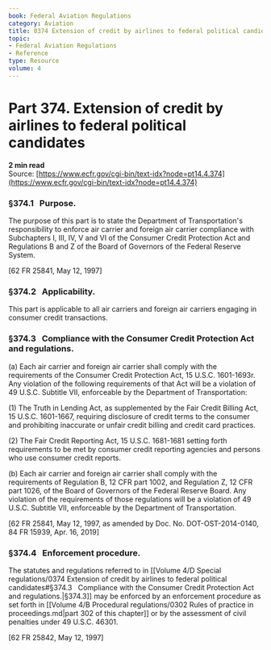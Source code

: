```yaml
---
book: Federal Aviation Regulations
category: Aviation
title: 0374 Extension of credit by airlines to federal political candidates
topic:
- Federal Aviation Regulations
- Reference
type: Resource
volume: 4
---
```


# Part 374. Extension of credit by airlines to federal political candidates
**2 min read**  
Source: [https://www.ecfr.gov/cgi-bin/text-idx?node=pt14.4.374](https://www.ecfr.gov/cgi-bin/text-idx?node=pt14.4.374)

<div>

### §374.1   Purpose.

The purpose of this part is to state the Department of Transportation's responsibility to enforce air carrier and foreign air carrier compliance with Subchapters I, III, IV, V and VI of the Consumer Credit Protection Act and Regulations B and Z of the Board of Governors of the Federal Reserve System.

\[62 FR 25841, May 12, 1997\]

### §374.2   Applicability.

This part is applicable to all air carriers and foreign air carriers engaging in consumer credit transactions.

### §374.3   Compliance with the Consumer Credit Protection Act and regulations.

\(a\) Each air carrier and foreign air carrier shall comply with the requirements of the Consumer Credit Protection Act, 15 U.S.C. 1601-1693r. Any violation of the following requirements of that Act will be a violation of 49 U.S.C. Subtitle VII, enforceable by the Department of Transportation:

\(1\) The Truth in Lending Act, as supplemented by the Fair Credit Billing Act, 15 U.S.C. 1601-1667, requiring disclosure of credit terms to the consumer and prohibiting inaccurate or unfair credit billing and credit card practices.

\(2\) The Fair Credit Reporting Act, 15 U.S.C. 1681-1681 setting forth requirements to be met by consumer credit reporting agencies and persons who use consumer credit reports.

\(b\) Each air carrier and foreign air carrier shall comply with the requirements of Regulation B, 12 CFR part 1002, and Regulation Z, 12 CFR part 1026, of the Board of Governors of the Federal Reserve Board. Any violation of the requirements of those regulations will be a violation of 49 U.S.C. Subtitle VII, enforceable by the Department of Transportation.

\[62 FR 25841, May 12, 1997, as amended by Doc. No. DOT-OST-2014-0140, 84 FR 15939, Apr. 16, 2019\]

### §374.4   Enforcement procedure.

The statutes and regulations referred to in [[Volume 4/D Special regulations/0374 Extension of credit by airlines to federal political candidates#§374.3   Compliance with the Consumer Credit Protection Act and regulations.|§374.3]] may be enforced by an enforcement procedure as set forth in [[Volume 4/B Procedural regulations/0302 Rules of practice in proceedings.md|part 302 of this chapter]] or by the assessment of civil penalties under 49 U.S.C. 46301.

\[62 FR 25842, May 12, 1997\]

</div>